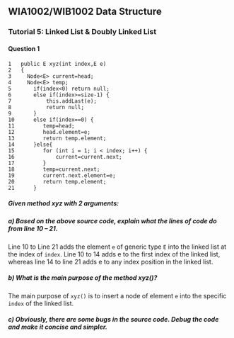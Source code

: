 ## WIA1002/WIB1002 Data Structure
### Tutorial 5: Linked List & Doubly Linked List

#### Question 1
```plaintext
1   public E xyz(int index,E e)
2   {
3     Node<E> current=head;
4     Node<E> temp;
5       if(index<0) return null;
6       else if(index>=size-1) {
7           this.addLast(e);
8           return null;
9       }
10      else if(index==0) {
11         temp=head;
12         head.element=e;
13         return temp.element;
14      }else{
15         for (int i = 1; i < index; i++) {
16             current=current.next;
17         }
18         temp=current.next;
19         current.next.element=e;
20         return temp.element;
21      }
```

##### Given method xyz with 2 arguments:
##### a) Based on the above source code, explain what the lines of code do from line 10 – 21.

Line 10 to Line 21 adds the element `e` of generic type `E` into the linked list at the index of `index`. Line 10 to 14 adds e to the first index of the linked list, whereas line 14 to line 21 adds e to any index position in the linked list.


##### b) What is the main purpose of the method xyz()?

The main purpose of `xyz()` is to insert a node of element `e` into the specific `index` of the linked list.

##### c) Obviously, there are some bugs in the source code. Debug the code and make it concise and simpler. 
```plaintext
```

